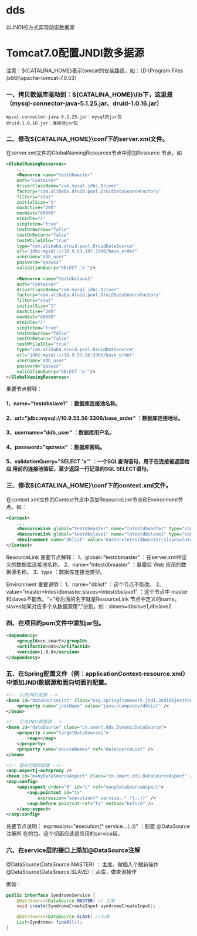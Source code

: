 # dds
 以JNDI的方式实现动态数据源
 
# Tomcat7.0配置JNDI数多据源
注意：${CATALINA_HOME}表示tomcat的安装路径，如：（D:\Program Files (x86)\apache-tomcat-7.0.53）

### 一、拷贝数据库驱动到：${CATALINA_HOME}\lib下，这里是（mysql-connector-java-5.1.25.jar、druid-1.0.16.jar）
	mysql-connector-java-5.1.25.jar：mysql的jar包
	druid-1.0.16.jar：连接池jar包

### 二、修改${CATALINA_HOME}\conf下的server.xml文件。
在server.xml文件的GlobalNamingResources节点中添加Resource 节点。如
```xml
<GlobalNamingResources>
    ...
    <Resource name="testdbmaster" 
	auth="Container" 
	driverClassName="com.mysql.jdbc.Driver" 	
	factory="com.alibaba.druid.pool.DruidDataSourceFactory" 	
	filters="stat" 
	initialSize="1" 
	maxActive="200" 
	maxWait="60000" 	
	minIdle="1" 
	singleton="true" 
	testOnBorrow="false" 
	testOnReturn="false" 	
	testWhileIdle="true" 	
	type="com.alibaba.druid.pool.DruidDataSource" 	
	url="jdbc:mysql://10.9.53.187:3306/base_order" 	
	username="ddb_user"
	password="qazwsx" 	 
	validationQuery="SELECT 'x'"/>
	
	<Resource name="testdbslave1"  
	auth="Container" 
	driverClassName="com.mysql.jdbc.Driver" 		
	factory="com.alibaba.druid.pool.DruidDataSourceFactory" 		
	filters="stat" 
	initialSize="1" 
	maxActive="200" 
	maxWait="60000" 	
	minIdle="1" 				
	singleton="true" 
	testOnBorrow="false" 
	testOnReturn="false" 		
	testWhileIdle="true" 				
	type="com.alibaba.druid.pool.DruidDataSource" 	
	url="jdbc:mysql://10.9.53.56:3306/base_order" 	
	username="ddb_user" 
	password="qazwsx" 
	validationQuery="SELECT 'x'"/>
</GlobalNamingResources>
```

重要节点解释：
#### 1、name="testdbslave1" ：数据库连接池名称。
#### 2、url="jdbc:mysql://10.9.53.56:3306/base_order" ：数据库连接地址。
#### 3、username="ddb_user" ：数据库用户名。
#### 4、password="qazwsx" ：数据库密码。
#### 5、validationQuery="SELECT 'x'" ：一个SQL查询语句，用于在连接被返回给应	用前的连接池验证，至少返回一行记录的SQL SELECT语句。

### 三、修改${CATALINA_HOME}\conf下的context.xml文件。
在context.xml文件的Context节点中添加ResourceLink节点和Environment节点。如：
```xml
<Context>
	...
	<ResourceLink global="testdbmaster" name="lntestdbmaster" type="com.alibaba.druid.pool.DruidDataSource" />
	<ResourceLink global="testdbslave1" name="lntestdbslave1" type="com.alibaba.druid.pool.DruidDataSource" />
	<Environment name="dblist" value="master=lntestdbmaster;slaves=lntestdbslave1" type="java.lang.String" override="false" />
</Context>
```

ResourceLink 重要节点解释：
1、global="testdbmaster"  ：在server.xml中定义的数据库连接池名称。
2、name="lntestdbmaster" ：暴露给 Web 应用的数据源名称。
3、type ：数据库连接池类型。

Environment 重要说明：
1、name="dblist" ：这个节点不能改。
2、value="master=lntestdbmaster;slaves=lntestdbslave1" ：这个节点中	master和slaves不能改。“=”号后面的名字就是ResourceLink 节点中定义的name。 	slaves如果对应多个从数据源用“,”分割。如：slaves=dbslave1,dbslave2

### 四、在项目的pom文件中添加jar包。
```xml
<dependency>
	<groupId>cn.smart</groupId>
	<artifactId>dds</artifactId>
	<version>1.0.0</version>
</dependency>
```

### 五、在Spring配置文件（例：applicationContext-resource.xml）中添加JNDI数据源和面向切面的配置。
```xml
<!-- 引用JNDI配置 -->
<bean id="dataSourceList" class="org.springframework.jndi.JndiObjectFactoryBean">
	<property name="jndiName" value="java:/comp/env/dblist" />
</bean>

<!-- 引用JNDI数据源 -->
<bean id="dataSource" class="cn.smart.dds.DynamicDataSource">
	<property name="targetDataSources">
		<map></map>
	</property>
    <property name="sourceNames" ref="dataSourceList" />    
</bean>

<!-- 面向切面的配置 -->
<aop:aspectj-autoproxy />
<bean id="manyDataSourceAspect" class="cn.smart.dds.DataSourceAspect" />
<aop:config>
	<aop:aspect order="0" id="c" ref="manyDataSourceAspect">
		<aop:pointcut id="tx"
			expression="execution(* service..*.*(..))" />
		<aop:before pointcut-ref="tx" method="before" />
	</aop:aspect>
</aop:config>
```

总要节点说明： 
expression="execution(* service..*.*(..))" ：配置 @DataSource 注解所	在的包。这个切面应该是应用的service层。

### 六、在service层的接口上添加@DataSource注解
@DataSource(DataSource.MASTER) ： 主库，做插入个跟新操作
@DataSource(DataSource.SLAVE) ：从库，做查询操作

例如：
```java
public interface SyndromeService {
	@DataSource(DataSource.MASTER) // 主库
	void create(SyndromeCreateInput syndromeCreateInput);

	@DataSource(DataSource.SLAVE) //从库
	List<Syndrome> findAll();    
}
```

